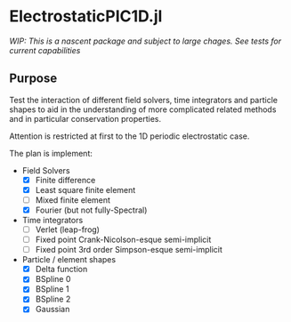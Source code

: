 # ElectrostaticPIC1D.jl

*WIP: This is a nascent package and subject to large chages. See tests for current capabilities*


## Purpose

Test the interaction of different field solvers, time integrators and particle
shapes to aid in the understanding of more complicated related methods and
in particular conservation properties.

Attention is restricted at first to the 1D periodic electrostatic case.

The plan is implement:

 - Field Solvers
   - [x] Finite difference
   - [x] Least square finite element
   - [ ] Mixed finite element
   - [x] Fourier (but not fully-Spectral)

 - Time integrators
   - [ ] Verlet (leap-frog)
   - [ ] Fixed point Crank-Nicolson-esque semi-implicit
   - [ ] Fixed point 3rd order Simpson-esque semi-implicit

 - Particle / element shapes
   - [x] Delta function
   - [x] BSpline 0
   - [x] BSpline 1
   - [x] BSpline 2
   - [x] Gaussian
